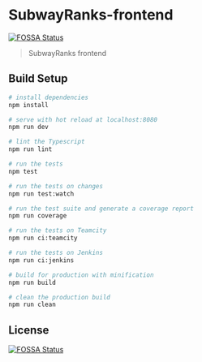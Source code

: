 # SubwayRanks-frontend
[![FOSSA Status](https://app.fossa.io/api/projects/git%2Bgithub.com%2FSubwayRanks%2FFrontend.svg?type=shield)](https://app.fossa.io/projects/git%2Bgithub.com%2FSubwayRanks%2FFrontend?ref=badge_shield)

> SubwayRanks frontend

## Build Setup

``` bash
# install dependencies
npm install

# serve with hot reload at localhost:8080
npm run dev

# lint the Typescript
npm run lint

# run the tests
npm test

# run the tests on changes
npm run test:watch

# run the test suite and generate a coverage report
npm run coverage

# run the tests on Teamcity
npm run ci:teamcity

# run the tests on Jenkins
npm run ci:jenkins

# build for production with minification
npm run build

# clean the production build
npm run clean
```


## License
[![FOSSA Status](https://app.fossa.io/api/projects/git%2Bgithub.com%2FSubwayRanks%2FFrontend.svg?type=large)](https://app.fossa.io/projects/git%2Bgithub.com%2FSubwayRanks%2FFrontend?ref=badge_large)